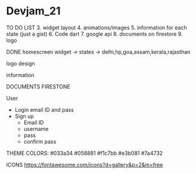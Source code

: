 # Devjam_21

TO DO LIST
3. widget layout
4. animations/images
5. information for each state (just a gist)
6. Code dart
7. google api
8. documents on firestore
9. logo

DONE
homescreen widget -> states -> delhi,hp,goa,assam,kerala,rajasthan

logo design

information 



DOCUMENTS FIRESTONE

User
  - Login  email ID and pass
  - Sign up 
       - Email ID
       - username
       - pass
       - confirm pass
      
THEME COLORS:
#033a34
#058881
#f1c7bb
#e3b081
#7a4732

ICONS
https://fontawesome.com/icons?d=gallery&p=2&m=free
